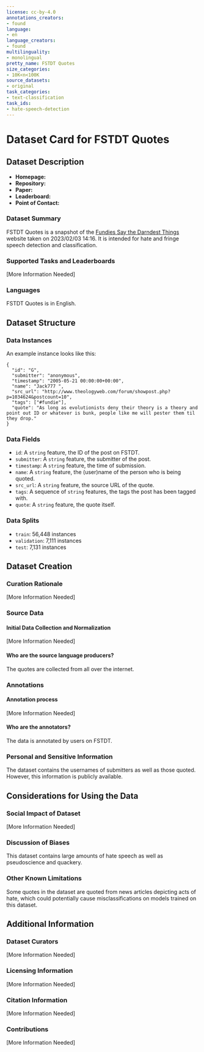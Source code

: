 ```yaml
---
license: cc-by-4.0
annotations_creators:
- found
language:
- en
language_creators:
- found
multilinguality:
- monolingual
pretty_name: FSTDT Quotes
size_categories:
- 10K<n<100K
source_datasets:
- original
task_categories:
- text-classification
task_ids:
- hate-speech-detection
---
```


# Dataset Card for FSTDT Quotes

## Dataset Description

- **Homepage:** 
- **Repository:** 
- **Paper:** 
- **Leaderboard:** 
- **Point of Contact:** 

### Dataset Summary

FSTDT Quotes is a snapshot of the [Fundies Say the Darndest Things](https://fstdt.com/) website taken on 2023/02/03 14:16. It is intended for hate and fringe speech detection and classification.

### Supported Tasks and Leaderboards

[More Information Needed]

### Languages

FSTDT Quotes is in English.

## Dataset Structure

### Data Instances

An example instance looks like this:
```
{
  "id": "G",
  "submitter": "anonymous",
  "timestamp": "2005-05-21 00:00:00+00:00",
  "name": "Jack777 ",
  "src_url": "http://www.theologyweb.com/forum/showpost.php?p=1034624&postcount=10",
  "tags": ["#fundie"],
  "quote": "As long as evolutionists deny their theory is a theory and point out ID or whatever is bunk, people like me will pester them til they drop."
}
```

### Data Fields

- `id`: A `string` feature, the ID of the post on FSTDT.
- `submitter`: A `string` feature, the submitter of the post.
- `timestamp`: A `string` feature, the time of submission.
- `name`: A `string` feature, the (user)name of the person who is being quoted.
- `src_url`: A `string` feature, the source URL of the quote.
- `tags`: A sequence of `string` features, the tags the post has been tagged with.
- `quote`: A `string` feature, the quote itself.

### Data Splits

- `train`: 56,448 instances
- `validation`: 7,111 instances
- `test`: 7,131 instances

## Dataset Creation

### Curation Rationale

[More Information Needed]

### Source Data

#### Initial Data Collection and Normalization

[More Information Needed]

#### Who are the source language producers?

The quotes are collected from all over the internet.

### Annotations

#### Annotation process

[More Information Needed]

#### Who are the annotators?

The data is annotated by users on FSTDT.

### Personal and Sensitive Information

The dataset contains the usernames of submitters as well as those quoted. However, this information is publicly available.

## Considerations for Using the Data

### Social Impact of Dataset

[More Information Needed]

### Discussion of Biases

This dataset contains large amounts of hate speech as well as pseudoscience and quackery.

### Other Known Limitations

Some quotes in the dataset are quoted from news articles depicting acts of hate, which could potentially cause misclassifications on models trained on this dataset.

## Additional Information

### Dataset Curators

[More Information Needed]

### Licensing Information

[More Information Needed]

### Citation Information

[More Information Needed]

### Contributions

[More Information Needed]